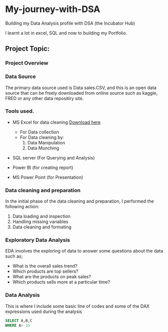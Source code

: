 # My-journey-with-DSA

Building my Data Analysis profile with DSA (the Incubator Hub)

I learnt a lot in excel, SQL and now to building my Portfolio.

## Project Topic: 

### Project Overview

### Data Source
The primary data source used is Data sales.CSV, and this is an open data source that can be freely downloaded from online source such as kaggle, FRED or any other data repositiry site.

### Tools used.
- MS Excel for data  cleaning [Download here](https://www.microsoft.com)
    - For Data collection
    - For Data cleaning by:
      1. Data Manipulation
      2. Data Munching
         
- SQL server (For Querying and Analysis)
- Power BI (for creating report)
- MS Power Point (for Presentation)

### Data cleaning and preparation

In the initial phase of the data cleaning and preparation, I performed the following action:
1. Data loading and inspection
2. Handling missing variables
3. Data cleaning and formating

### Exploratory Data Analysis
EDA involves the exploring of data to answer some questions about the data such as;
- What is the overall sales trend?
- Which products are top sellers?
- What are the products on peak sales?
- Which products sells more at a particular time?

### Data Analysis
This is where I include some basic line of codes and some of the DAX expressions used during the analysis

~~~~ SQL
SELECT A,B,C
WHERE A> 15
~~~~
